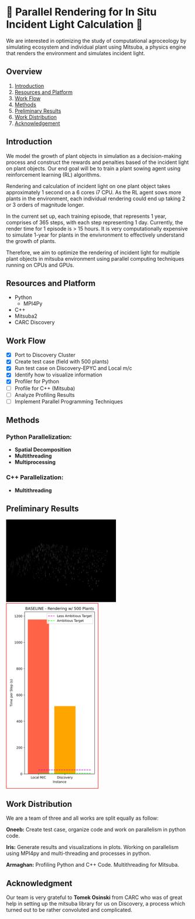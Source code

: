 # 🌱 Parallel Rendering for In Situ Incident Light Calculation 🌱

We are interested in optimizing the study of computational agroceology by simulating ecosystem and individual plant using Mitsuba, a physics engine that renders the environment and simulates incident light. 

## Overview

1. [Introduction](#introduction)
3. [Resources and Platform](#resources-and-platform)
2. [Work Flow](#work-flow)
4. [Methods](#methods)
5. [Preliminary Results](#prelimary-results)
6. [Work Distribution](#work-distribution)
7. [Acknowledgement](#acknowledgment)

## Introduction

We model the growth of plant objects in simulation as a decision-making process and construct the rewards and penalties based of the incident light on plant objects. Our end goal will be to train a plant sowing agent using reinforcement learning (RL) algorithms. 

Rendering and calculation of incident light on one plant object takes approximately 1 second on a 6 cores i7 CPU. As the RL agent sows more plants in the environment, each individual rendering could end up taking 2 or 3 orders of magnitude longer. 

In the current set up, each training episode, that represents 1 year, comprises of 365 steps, with each step representing 1 day. Currently, the render time for 1 episode is > 15 hours. It is very computationally expensive to simulate 1-year for plants in the envivronment to effectively understand the growth of plants. 

Therefore, we aim to optimize the rendering of incident light for multiple plant objects in mitsuba environment using parallel computing techniques running on CPUs and GPUs.

## Resources and Platform

* Python
	* MPI4Py
* C++
* Mitsuba2
* CARC Discovery 

## Work Flow

- [x] Port to Discovery Cluster 
- [x] Create test case (field with 500 plants) 
- [x] Run test case on Discovery-EPYC and Local m/c 
- [x] Identify how to visualize information 
- [x] Profiler for Python 
- [ ] Profile for C++ (Mitsuba) 
- [ ] Analyze Profiling Results 
- [ ] Implement Parallel Programming Techniques 

## Methods

### Python Parallelization: 

* __Spatial Decomposition__
* __Multithreading__
* __Multiprocessing__

### C++ Parallelization: 

* __Multithreading__


## Preliminary Results

<div style="display: inline">
	<div style="display: inline-block; float:left; margin-right: 10px;">
		<img src="assets/animated_field.gif" alt="animation" width="300"/>
	</div>
	<div style="display: inline-block; border: 1px solid red">
		<img src="assets/timing_results.png" alt="timing data" width="250"/>
	</div>
</div>

## Work Distribution

We are a team of three and all works are split equally as follow:

**Oneeb:** Create test case, organize code and work on parallelism in python code.

**Iris:** Generate results and visualizations in plots. Working on parallelism using MPI4py and multi-threading and processes in python. 

**Armaghan:** Profiling Python and C++ Code. Multithreading for Mitsuba.

## Acknowledgment

Our team is very grateful to **Tomek Osinski** from CARC who was of great help in setting up the mitsuba library for us on Discovery, a process which turned out to be rather convoluted and complicated.



